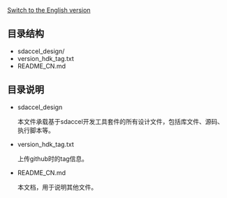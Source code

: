 [Switch to the English version](./README.md)

## 目录结构

  - sdaccel_design/
  - version_hdk_tag.txt
  - README_CN.md

## 目录说明

- sdaccel_design

  本文件承载基于sdaccel开发工具套件的所有设计文件，包括库文件、源码、执行脚本等。

- version_hdk_tag.txt  

  上传github时的tag信息。  

- README_CN.md

  本文档，用于说明其他文件。 
